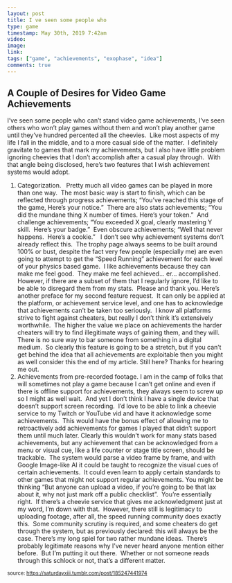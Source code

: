 ```yaml
---
layout: post
title: I ve seen some people who 
type: game
timestamp: May 30th, 2019 7:42am
video: 
image: 
link: 
tags: ["game", "achievements", "exophase", "idea"]
comments: true
---
```

## A Couple of Desires for Video Game Achievements ##
I’ve seen some people who can’t stand video game achievements, I’ve seen others who won’t play games without them and won’t play another game until they’ve hundred percented all the cheevies.  Like most aspects of my life I fall in the middle, and to a more casual side of the matter.  I definitely gravitate to games that mark my achievements, but I also have little problem ignoring cheevies that I don’t accomplish after a casual play through.  With that angle being disclosed, here’s two features that I wish achievement systems would adopt.
1. Categorization.  
Pretty much all video games can be played in more than one way.  The most basic way is start to finish, which can be reflected through progress achievements; “You’ve reached this stage of the game, Here’s your notice.”  There are also stats achievements; “You did the mundane thing X number of times. Here’s your token.”  And challenge achievements; “You exceeded X goal, clearly mastering Y skill.  Here’s your badge.”  Even obscure achievements; “Well that never happens.  Here’s a cookie.”  
I don’t see why achievement systems don’t already reflect this.  The trophy page always seems to be built around 100% or bust, despite the fact very few people (especially me) are even going to attempt to get the “Speed Running” achievement for each level of your physics based game.  I like achievements because they can make me feel good.  They make me feel achieved&hellip; er&hellip; accomplished.  However, if there are a subset of them that I regularly ignore, I’d like to be able to disregard them from my stats.  Please and thank you.
Here’s another preface for my second feature request.  It can only be applied at the platform, or achievement service level, and one has to acknowledge that achievements can’t be taken too seriously.  I know all platforms strive to fight against cheaters, but really I don’t think it’s extensively worthwhile.  The higher the value we place on achievements the harder cheaters will try to find illegitimate ways of gaining them, and they will.  There is no sure way to bar someone from something in a digital medium.  So clearly this feature is going to be a stretch, but if you can’t get behind the idea that all achievements are exploitable then you might as well consider this the end of my article.
Still here?
Thanks for hearing me out.
2. Achievements from pre-recorded footage.
I am in the camp of folks that will sometimes not play a game because I can’t get online and even if there is offline support for achievements, they always seem to screw up so I might as well wait.  And yet I don’t think I have a single device that doesn’t support screen recording.  I’d love to be able to link a cheevie service to my Twitch or YouTube vid and have it acknowledge some achievements.  This would have the bonus effect of allowing me to retroactively add achievements for games I played that didn’t support them until much later.
Clearly this wouldn’t work for many stats based achievements, but any achievement that can be acknowledged from a menu or visual cue, like a life counter or stage title screen, should be trackable.  The system would parse a video frame by frame, and with Google Image-like AI it could be taught to recognize the visual cues of certain achievements.  It could even learn to apply certain standards to other games that might not support regular achievements.
You might be thinking “But anyone can upload a video, if you’re going to be that lax about it, why not just mark off a public checklist”.  You’re essentially right.  If there’s a cheevie service that gives me acknowledgment just at my word, I’m down with that.  However, there still is legitimacy to uploading footage, after all, the speed running community does exactly this.  Some community scrutiny is required, and some cheaters do get through the system, but as previously declared: this will always be the case.
There’s my long spiel for two rather mundane ideas.  There’s probably legitimate reasons why I’ve never heard anyone mention either before.  But I’m putting it out there.  Whether or not someone reads through this schlock or not, that’s a different matter.
  
<small>source: https://saturdayxiii.tumblr.com/post/185247441974</small>